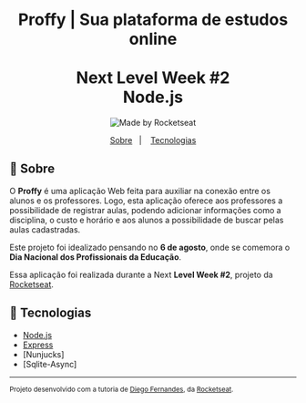<h1 align="center">
    <br>Proffy | Sua plataforma de estudos online<br/>
    <br>Next Level Week #2<br/>
    Node.js
</h1>

<p align="center">
  <img alt="Made by Rocketseat" src="https://img.shields.io/badge/made%20by-Rocketseat-%237519C1?style=flat-square"><br/>
</p>
<p align="center">
  <a href="#bookmark-sobre">Sobre</a>&nbsp;&nbsp;&nbsp;|&nbsp;&nbsp;&nbsp;
  <a href="#rocket-tecnologias">Tecnologias</a>
</p>


## :bookmark: Sobre

O **Proffy** é uma aplicação Web feita para auxiliar na conexão entre os alunos e os professores. Logo, esta aplicação oferece aos professores a possibilidade de registrar aulas, podendo adicionar informações como a disciplina, o custo e horário e aos alunos a possibilidade de buscar pelas aulas cadastradas.
  
Este projeto foi idealizado pensando no **6 de agosto**, onde se comemora o **Dia Nacional dos Profissionais da Educação**.
  
Essa aplicação foi realizada durante a Next **Level Week #2**, projeto da [Rocketseat](https://rocketseat.com.br/).

## :rocket: Tecnologias

-  [Node.js](https://nodejs.org/en/)
-  [Express](https://expressjs.com/)
-  [Nunjucks]
-  [Sqlite-Async]


---
<sup>Projeto desenvolvido com a tutoria de [Diego Fernandes](https://github.com/diego3g), da [Rocketseat](rocketseat.com.br).</sup>